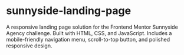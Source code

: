 # sunnyside-landing-page
A responsive landing page solution for the Frontend Mentor Sunnyside Agency challenge. Built with HTML, CSS, and JavaScript. Includes a mobile-friendly navigation menu, scroll-to-top button, and polished responsive design.
